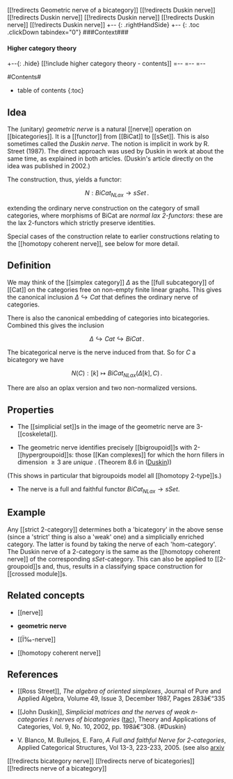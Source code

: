 [[!redirects Geometric nerve of a bicategory]]
[[!redirects Duskin nerve]]
[[!redirects Duskin nerve]]
[[!redirects Duskin nerve]]
[[!redirects Duskin nerve]]
[[!redirects Duskin nerve]]
+-- {: .rightHandSide}
+-- {: .toc .clickDown tabindex="0"}
###Context###
#### Higher category theory
+--{: .hide}
[[!include higher category theory - contents]]
=--
=--
=--

#Contents#
* table of contents
{:toc}

## Idea

The (unitary) _geometric nerve_ is a natural  [[nerve]] operation on [[bicategories]]. It is a [[functor]] from [[BiCat]] to [[sSet]]. This is also sometimes called the _Duskin nerve_. The  notion is implicit in work by R. Street (1987). The direct approach was used by Duskin in work at about the same time, as explained in both articles. (Duskin's article directly on the idea was published in 2002.) 

The construction, thus, yields a functor:

$$
  N : BiCat_{NLax} \to sSet
  \,.
$$

extending the ordinary nerve construction on the category of small categories, where morphisms of BiCat are _normal lax 2-functors_: these are the lax 2-functors which strictly preserve identities. 

Special cases of the construction relate to earlier constructions relating to the [[homotopy coherent nerve]], see below for more detail.


## Definition

We may think of the [[simplex category]] $\Delta$ as the [[full subcategory]] of [[Cat]] on the categories free on non-empty finite linear graphs. This gives the canonical inclusion $\Delta \hookrightarrow Cat$ that defines the ordinary nerve of categories. 

There is also the canonical embedding of categories into bicategories. Combined this gives the inclusion 

$$
  \Delta \hookrightarrow Cat \hookrightarrow BiCat
  \,.
$$

The bicategorical nerve is the nerve induced from that. So for $C$ a bicategory we have

$$
  N(C) : [k] \mapsto BiCat_{NLax}(\Delta[k], C)
  \,.
$$

There are also an oplax version and two non-normalized versions.
 
## Properties

* The [[simplicial set]]s in the image of the geometric nerve are 3-[[coskeletal]].

* The geometric nerve identifies precisely [[bigroupoid]]s with 2-[[hypergroupoid]]s: those [[Kan complexes]] for which the horn fillers in dimension $\geq 3$ are _unique_ . (Theorem 8.6 in ([Duskin](#Duskin)))  

(This shows in particular that bigroupoids model all [[homotopy 2-type]]s.)

* The nerve is a full and faithful functor $BiCat_{NLax}\to sSet$.

## Example

Any [[strict 2-category]] determines both a 'bicategory' in the above sense (since a 'strict' thing is also a 'weak' one)  and a simplicially enriched category.  The latter is found by taking the nerve of each 'hom-category'.  The Duskin nerve of a 2-category is the same as the [[homotopy coherent nerve]] of the corresponding $sSet$-category.  This can also be applied to [[2-groupoid]]s and, thus, results in a classifying space construction for [[crossed module]]s. 

## Related concepts

* [[nerve]]

* **geometric nerve**

* [[Ï‰-nerve]]

* [[homotopy coherent nerve]]




## References

* [[Ross Street]], _The algebra of oriented simplexes_, Journal of Pure and Applied Algebra, Volume 49, Issue 3, December 1987, Pages 283â€“335

* [[John Duskin]], _Simplicial matrices and the nerves of weak n-categories I: nerves of bicategories_ ([tac](http://www.tac.mta.ca/tac/volumes/9/n10/9-10abs.html)), Theory and Applications of Categories, Vol. 9, No. 10, 2002, pp. 198â€“308.
{#Duskin}

* V. Blanco, M. Bullejos, E. Faro, _A Full and faithful Nerve for 2-categories_, Applied 
Categorical Structures, Vol 13-3, 223-233, 2005. (see also [arxiv](http://arxiv.org/abs/math/0406615)

[[!redirects bicategory nerve]]
[[!redirects nerve of bicategories]]
[[!redirects nerve of a bicategory]]